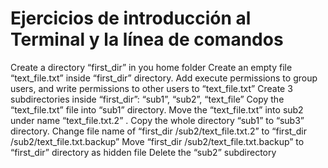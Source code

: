 # Ejercicios de introducción al Terminal y la línea de comandos


Create a directory “first_dir” in you home folder
Create an empty file “text_file.txt” inside “first_dir” directory. 
Add execute permissions to group users, and write permissions to other users to “text_file.txt” 
Create 3 subdirectories inside “first_dir”: “sub1”, “sub2”, “text_file” 
Copy the “text_file.txt” file into “sub1” directory.
Move the “text_file.txt” into sub2 under name “text_file.txt.2” . 
Copy the whole directory “sub1” to “sub3” directory. 
Change file name of “first_dir /sub2/text_file.txt.2” to “first_dir /sub2/text_file.txt.backup”
Move “first_dir /sub2/text_file.txt.backup” to “first_dir” directory as hidden file
Delete the “sub2” subdirectory

